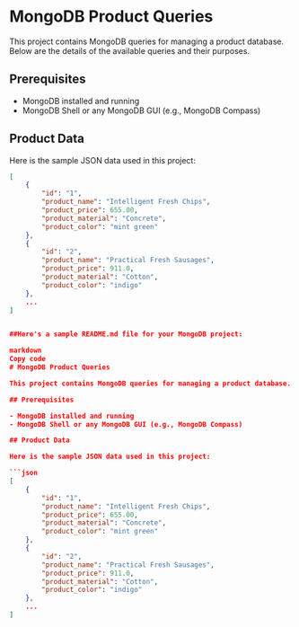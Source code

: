 # MongoDB Product Queries

This project contains MongoDB queries for managing a product database. Below are the details of the available queries and their purposes.

## Prerequisites

- MongoDB installed and running
- MongoDB Shell or any MongoDB GUI (e.g., MongoDB Compass)

## Product Data

Here is the sample JSON data used in this project:

```json
[
    {
        "id": "1",
        "product_name": "Intelligent Fresh Chips",
        "product_price": 655.00,
        "product_material": "Concrete",
        "product_color": "mint green"
    },
    {
        "id": "2",
        "product_name": "Practical Fresh Sausages",
        "product_price": 911.0,
        "product_material": "Cotton",
        "product_color": "indigo"
    },
    ...
]


##Here's a sample README.md file for your MongoDB project:

markdown
Copy code
# MongoDB Product Queries

This project contains MongoDB queries for managing a product database. Below are the details of the available queries and their purposes.

## Prerequisites

- MongoDB installed and running
- MongoDB Shell or any MongoDB GUI (e.g., MongoDB Compass)

## Product Data

Here is the sample JSON data used in this project:

```json
[
    {
        "id": "1",
        "product_name": "Intelligent Fresh Chips",
        "product_price": 655.00,
        "product_material": "Concrete",
        "product_color": "mint green"
    },
    {
        "id": "2",
        "product_name": "Practical Fresh Sausages",
        "product_price": 911.0,
        "product_material": "Cotton",
        "product_color": "indigo"
    },
    ...
]



